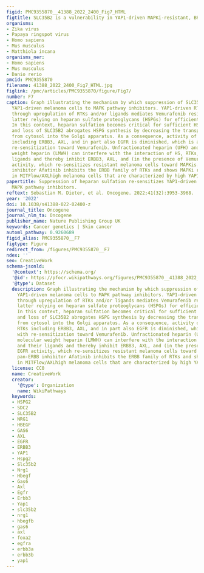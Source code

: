 ```yaml
---
figid: PMC9355870__41388_2022_2400_Fig7_HTML
figtitle: SLC35B2 is a vulnerability in YAP1-driven MAPKi-resistant, BRAF mutant melanoma
organisms:
- Zika virus
- Papaya ringspot virus
- Homo sapiens
- Mus musculus
- Matthiola incana
organisms_ner:
- Homo sapiens
- Mus musculus
- Danio rerio
pmcid: PMC9355870
filename: 41388_2022_2400_Fig7_HTML.jpg
figlink: /pmc/articles/PMC9355870/figure/Fig7/
number: F7
caption: Graph illustrating the mechanism by which suppression of SLC35B2 re-sensitizes
  YAP1-driven melanoma cells to MAPK pathway inhibitors. YAP1-driven RTK activation
  through upregulation of RTKs and/or ligands mediates Vemurafenib resistance, the
  latter relying on heparan sulfate proteoglycans (HSPGs) for efficient RTK activation.
  In this context, heparan sulfation becomes critical for sufficient HSPG expression
  and loss of SLC35B2 abrogates HSPG synthesis by decreasing the transport of PAPS
  from cytosol into the Golgi apparatus. As a consequence, activity of multiple RTKs
  including ERBB3, AXL, and in part also EGFR is diminished, which is associated with
  re-sensitization toward Vemurafenib. Unfractionated heparin (UFH) and low molecular
  weight heparin (LMWH) can interfere with the interaction of HS, RTKs, and their
  ligands and thereby inhibit ERBB3, AXL, and (in the presence of Vemurafenib) EGFR
  activity, which re-sensitizes resistant melanoma cells toward MAPKis. The pan-ERBB
  inhibitor Afatinib inhibits the ERBB family of RTKs and shows MAPKi re-sensitization
  in MITFlow/AXLhigh melanoma cells that are characterized by high YAP1/TAZ activity.
papertitle: Suppression of heparan sulfation re-sensitizes YAP1-driven melanoma to
  MAPK pathway inhibitors.
reftext: Sebastian M. Dieter, et al. Oncogene. 2022;41(32):3953-3968.
year: '2022'
doi: 10.1038/s41388-022-02400-z
journal_title: Oncogene
journal_nlm_ta: Oncogene
publisher_name: Nature Publishing Group UK
keywords: Cancer genetics | Skin cancer
automl_pathway: 0.9260689
figid_alias: PMC9355870__F7
figtype: Figure
redirect_from: /figures/PMC9355870__F7
ndex: ''
seo: CreativeWork
schema-jsonld:
  '@context': https://schema.org/
  '@id': https://pfocr.wikipathways.org/figures/PMC9355870__41388_2022_2400_Fig7_HTML.html
  '@type': Dataset
  description: Graph illustrating the mechanism by which suppression of SLC35B2 re-sensitizes
    YAP1-driven melanoma cells to MAPK pathway inhibitors. YAP1-driven RTK activation
    through upregulation of RTKs and/or ligands mediates Vemurafenib resistance, the
    latter relying on heparan sulfate proteoglycans (HSPGs) for efficient RTK activation.
    In this context, heparan sulfation becomes critical for sufficient HSPG expression
    and loss of SLC35B2 abrogates HSPG synthesis by decreasing the transport of PAPS
    from cytosol into the Golgi apparatus. As a consequence, activity of multiple
    RTKs including ERBB3, AXL, and in part also EGFR is diminished, which is associated
    with re-sensitization toward Vemurafenib. Unfractionated heparin (UFH) and low
    molecular weight heparin (LMWH) can interfere with the interaction of HS, RTKs,
    and their ligands and thereby inhibit ERBB3, AXL, and (in the presence of Vemurafenib)
    EGFR activity, which re-sensitizes resistant melanoma cells toward MAPKis. The
    pan-ERBB inhibitor Afatinib inhibits the ERBB family of RTKs and shows MAPKi re-sensitization
    in MITFlow/AXLhigh melanoma cells that are characterized by high YAP1/TAZ activity.
  license: CC0
  name: CreativeWork
  creator:
    '@type': Organization
    name: WikiPathways
  keywords:
  - HSPG2
  - SDC2
  - SLC35B2
  - NRG1
  - HBEGF
  - GAS6
  - AXL
  - EGFR
  - ERBB3
  - YAP1
  - Hspg2
  - Slc35b2
  - Nrg1
  - Hbegf
  - Gas6
  - Axl
  - Egfr
  - Erbb3
  - Yap1
  - slc35b2
  - nrg1
  - hbegfb
  - gas6
  - axl
  - foxa2
  - egfra
  - erbb3a
  - erbb3b
  - yap1
---
```

